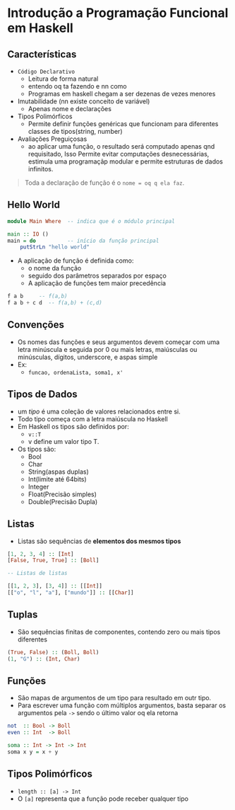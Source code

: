 # Introdução a Programação Funcional em Haskell
## Características
 * `Código Declarativo`
   * Leitura de forma natural
   * entendo oq ta fazendo e nn como
   * Programas em haskell chegam a ser dezenas de vezes menores
 * Imutabilidade (nn existe conceito de variável)
   * Apenas nome e declarações
 * Tipos Polimórficos
   * Permite definir funções genéricas que funcionam para diferentes classes de tipos(string, number)
 * Avaliações Preguiçosas
   * ao aplicar uma função, o resultado será computado apenas qnd requisitado, Isso Permite evitar computações desnecessárias, estimula uma programaçãp modular e permite estruturas de dados infinitos.
> Toda a declaração de função é o `nome = oq q ela faz`.

## Hello World
```haskell
module Main Where  -- indica que é o módulo principal

main :: IO ()
main = do          -- início da função principal
    putStrLn "hello world"
```

 
 * A aplicação de função é definida como:
   * o nome da função
   * seguido dos parâmetros separados por espaço
   * A aplicação de funções tem maior precedência

```haskell
f a b     -- f(a,b)
f a b + c d  -- f(a,b) + (c,d)
```

## Convenções
  * Os nomes das funções e seus argumentos devem começar com uma letra minúscula e seguida por 0 ou mais letras, maiúsculas ou minúsculas, dígitos, underscore, e aspas simple
  * Ex:
    * `funcao, ordenaLista, soma1, x'`

## Tipos de Dados
  * um *tipo* é uma coleção de valores relacionados entre si.
  * Todo tipo começa com a letra maiúscula no Haskell
  * Em Haskell os tipos são definidos por:
    * `v::T`
    * v define um valor tipo T.
  * Os tipos são:
    * Bool
    * Char
    * String(aspas duplas)
    * Int(limite até 64bits)
    * Integer
    * Float(Precisão simples)
    * Double(Precisão Dupla)

## Listas
 * Listas são sequências de **elementos dos mesmos tipos**
```haskell
[1, 2, 3, 4] :: [Int]
[False, True, True] :: [Boll]

-- Listas de listas

[[1, 2, 3], [3, 4]] :: [[Int]]
[["o", "l", "a"], ["mundo"]] :: [[Char]]
```
## Tuplas
 * São sequências finitas de componentes, contendo zero ou mais tipos diferentes
```Haskell
(True, False) :: (Boll, Boll)
(1, "G") :: (Int, Char)
```

## Funções
 * São mapas de argumentos de um tipo para resultado em outr tipo.
 * Para escrever uma função com múltiplos argumentos, basta separar os argumentos pela `->` sendo o último valor oq ela retorna
```Haskell
not  :: Bool -> Boll
even :: Int  -> Boll

soma :: Int -> Int -> Int
soma x y = x + y
```

## Tipos Polimórficos
 * `length :: [a] -> Int`
 * O `[a]` representa que a função pode receber qualquer tipo


